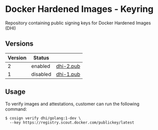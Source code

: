 # Docker Hardened Images - Keyring

Repository containing public signing keys for Docker Hardened Images (DHI)

## Versions

| Version | Status      |                        |
|---------| ------------|------------------------|
| 2       | enabled     | [dhi-2.pub](dhi-2.pub) |
| 1       | disabled    | [dhi-1.pub](dhi-1.pub) |

## Usage

To verify images and attestations, customer can run the following command:

```
$ cosign verify dhi/golang:1-dev \
  --key https://registry.scout.docker.com/publickey/latest
```
